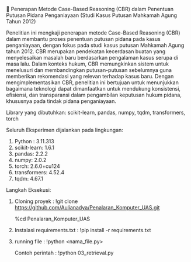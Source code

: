 📘 Penerapan Metode Case-Based Reasoning (CBR) dalam 
Penentuan Putusan Pidana Penganiayaan (Studi Kasus Putusan Mahkamah Agung Tahun 2012)

Penelitian ini mengkaji penerapan metode Case-Based Reasoning (CBR) dalam membantu proses penentuan putusan pidana pada kasus penganiayaan, dengan fokus pada studi kasus putusan Mahkamah Agung tahun 2012. 
CBR merupakan pendekatan kecerdasan buatan yang menyelesaikan masalah baru berdasarkan pengalaman kasus serupa di masa lalu. Dalam konteks hukum, 
CBR memungkinkan sistem untuk menelusuri dan membandingkan putusan-putusan sebelumnya guna memberikan rekomendasi yang relevan terhadap kasus baru. Dengan mengimplementasikan CBR, 
penelitian ini bertujuan untuk menunjukkan bagaimana teknologi dapat dimanfaatkan untuk mendukung konsistensi, efisiensi, dan transparansi dalam pengambilan keputusan hukum pidana, 
khususnya pada tindak pidana penganiayaan.

Library yang dibutuhkan: 
scikit-learn, pandas, numpy, tqdm, transformers, torch

Seluruh Eksperimen dijalankan pada lingkungan:
1. Python : 3.11.313
2. scikit-learn: 1.6.1
3. pandas: 2.2.2
4. numpy: 2.0.2
5. torch: 2.6.0+cu124
6. transformers: 4.52.4
7. tqdm: 4.67.1

Langkah Eksekusi: 
1. Cloning proyek : !git clone https://github.com/Aulianadya/Penalaran_Komputer_UAS.git

   %cd Penalaran_Komputer_UAS

2. Instalasi requirements.txt : !pip install -r requirements.txt

3. running file : !python <nama_file.py>

   Contoh perintah : !python 03_retrieval.py
